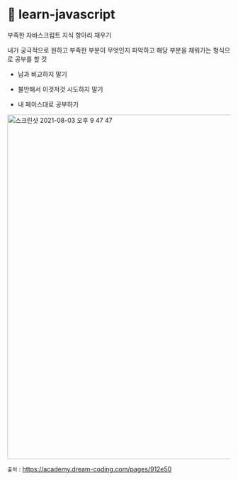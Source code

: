 # 🚀 learn-javascript

부족한 자바스크립트 지식 항아리 채우기

내가 궁극적으로 원하고 부족한 부분이 무엇인지 파악하고 해당 부분을 채워가는 형식으로 공부를 할 것

* 남과 비교하지 말기

* 불안해서 이것저것 시도하지 말기

* 내 페이스대로 공부하기
 
<img width="776" alt="스크린샷 2021-08-03 오후 9 47 47" src="https://user-images.githubusercontent.com/56878724/128018002-d8e2bd26-73aa-4b4a-a5af-66bd0ed6e2ad.png">

`출처` :  https://academy.dream-coding.com/pages/912e50

